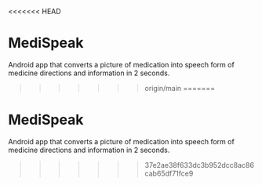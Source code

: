<<<<<<< HEAD

# MediSpeak
Android app that converts a picture of medication into speech form of medicine directions and information in 2 seconds. 
>>>>>>> origin/main
=======
# MediSpeak
Android app that converts a picture of medication into speech form of medicine directions and information in 2 seconds. 
>>>>>>> 37e2ae38f633dc3b952dcc8ac86cab65df71fce9
